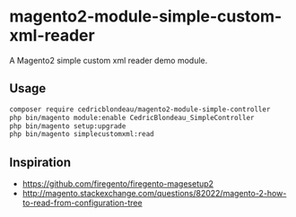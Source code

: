 # magento2-module-simple-custom-xml-reader
A Magento2 simple custom xml reader demo module.

## Usage
```bash
composer require cedricblondeau/magento2-module-simple-controller
php bin/magento module:enable CedricBlondeau_SimpleController
php bin/magento setup:upgrade
php bin/magento simplecustomxml:read
```

## Inspiration
- https://github.com/firegento/firegento-magesetup2
- http://magento.stackexchange.com/questions/82022/magento-2-how-to-read-from-configuration-tree

